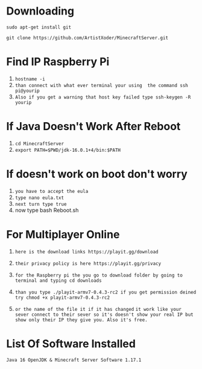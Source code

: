 # Downloading 
```sudo apt-get install git```

```git clone https://github.com/ArtistXoder/MinecraftServer.git```


# Find IP Raspberry Pi 
1) ```hostname -i```
2) ```than connect with what ever terminal your using  the command ssh pi@yourip```
3) ```Also if you get a warning that host key failed type ssh-keygen -R yourip```

# If Java Doesn't Work After Reboot 
1) ```cd MinecraftServer```
2) ```export PATH=$PWD/jdk-16.0.1+4/bin:$PATH```

# If doesn't work on boot don't worry 
1) ```you have to accept the eula```
2) ```type nano eula.txt```
3) ```next turn type true```
4) now type bash Reboot.sh

# For Multiplayer Online 

1) ```here is the download links https://playit.gg/download```
2) ```their privacy policy is here https://playit.gg/privacy```

1) ```for the Raspberry pi the you go to download folder by going to terminal and typing cd downloads```
2) ```than you type ./playit-armv7-0.4.3-rc2 if you get permission deined try chmod +x playit-armv7-0.4.3-rc2``` 
3) ```or the name of the file it if it has changed```
```it work like your sever connect to their sever so it's doesn't show your real IP but show only their IP they give you. Also it's free.``` 

# List Of Software Installed 
   ```Java 16 OpenJDK & Minecraft Server Software 1.17.1```

